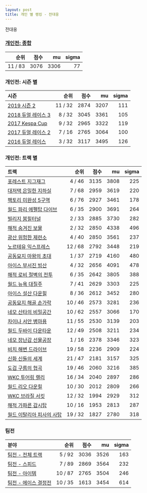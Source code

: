 ```yaml
---
layout: post
title: 개인 별 랭킹 - 전대웅
---
```


전대웅

### [개인전: 종합](../singles-full)

| 순위 | 점수 | mu | sigma |
|---:|---:|---:|---:|
| 11 / 83 | 3076 | 3306 | 77 |

### 개인전: 시즌 별

| 시즌 | 순위 | 점수 | mu | sigma |
|:---|---:|---:|---:|---:|
| [2019 시즌 2](../singles-s2019_2) | 11 / 32 | 2874 | 3207 | 111 |
| [2018 듀얼 레이스 3](../singles-s2018_1) | 8 / 32 | 3045 | 3361 | 105 |
| [2017 Kespa Cup](../singles-s2017_2) | 9 / 32 | 2965 | 3322 | 119 |
| [2017 듀얼 레이스 2](../singles-s2017_1) | 7 / 16 | 2765 | 3064 | 100 |
| [2016 듀얼 레이스](../singles-s2016_1) | 3 / 32 | 3117 | 3495 | 126 |

### 개인전: 트랙 별

| 트랙 | 순위 | 점수 | mu | sigma |
|:---|---:|---:|---:|---:|
| [포레스트 지그재그](../zigzag) | 4 / 46 | 3135 | 3808 | 225 |
| [대저택 은밀한 지하실](../jeotaek) | 7 / 68 | 2959 | 3619 | 220 |
| [팩토리 미완성 5구역](../district5) | 6 / 76 | 2927 | 3461 | 178 |
| [월드 파리 에펠탑 다이브](../eifel) | 6 / 35 | 2900 | 3691 | 264 |
| [빌리지 붐힐터널](../boomhill) | 2 / 33 | 2885 | 3730 | 282 |
| [해적 숨겨진 보물](../haesumbo) | 2 / 32 | 2850 | 4338 | 496 |
| [광산 위험한 제련소](../jeryeonso) | 4 / 40 | 2850 | 3561 | 237 |
| [노르테유 익스프레스](../noex) | 12 / 68 | 2792 | 3448 | 219 |
| [공동묘지 마왕의 초대](../mawang) | 1 / 37 | 2719 | 4160 | 480 |
| [아이스 부서진 빙산](../boobing) | 4 / 32 | 2656 | 4091 | 478 |
| [해적 로비 절벽의 전투](../lobby) | 6 / 35 | 2642 | 3805 | 388 |
| [월드 뉴욕 대질주](../newyork) | 7 / 41 | 2629 | 3303 | 225 |
| [아이스 설산 다운힐](../seolsan) | 8 / 36 | 2612 | 3452 | 280 |
| [공동묘지 해골 손가락](../haeson) | 10 / 46 | 2573 | 3281 | 236 |
| [네모 산타의 비밀공간](../santa) | 10 / 62 | 2557 | 3066 | 170 |
| [차이나 서안 병마용](../byeongma) | 11 / 55 | 2530 | 3139 | 203 |
| [월드 두바이 다운타운](../dubai) | 12 / 49 | 2508 | 3211 | 234 |
| [네모 장난감 선물공장](../present) | 1 / 16 | 2378 | 3346 | 323 |
| [비치 해변 드라이브](../haebyun) | 19 / 58 | 2236 | 2909 | 224 |
| [신화 신들의 세계](../shinsegye) | 21 / 47 | 2181 | 3157 | 325 |
| [도검 구름의 협곡](../hyupgog) | 19 / 46 | 2060 | 3216 | 385 |
| [WKC 투어링 랠리](../rally) | 16 / 34 | 2040 | 2897 | 286 |
| [월드 리오 다운힐](../rio) | 10 / 30 | 2012 | 2809 | 266 |
| [WKC 브라질 서킷](../brazil) | 12 / 32 | 1994 | 2929 | 312 |
| [해적 가파른 감시탑](../gamshi) | 10 / 16 | 1953 | 2813 | 287 |
| [월드 이탈리아 피사의 사탑](../pizza) | 19 / 32 | 1827 | 2780 | 318 |

### 팀전

| 분야 | 순위 | 점수 | mu | sigma |
|:---|---:|---:|---:|---:|
| [팀전 - 전체 트랙](../team-full) | 5 / 92 | 3036 | 3526 | 163 |
| [팀전 - 스피드](../team-speed) | 7 / 89 | 2869 | 3564 | 232 |
| [팀전 - 아이템](../team-item) | 10 / 87 | 2765 | 3504 | 246 |
| [팀전 - 에이스 결정전](../team-ace) | 10 / 35 | 1613 | 3454 | 614 |
